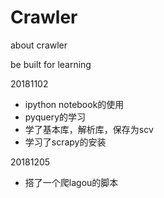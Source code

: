 # Crawler
about crawler

be built for learning

20181102

- ipython notebook的使用
- pyquery的学习
- 学了基本库，解析库，保存为scv
- 学习了scrapy的安装

20181205

- 搭了一个爬lagou的脚本